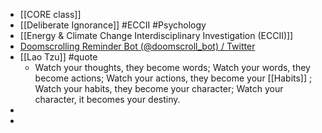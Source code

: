 - [[CORE class]]
- [[Deliberate Ignorance]] #ECCII #Psychology
- [[Energy & Climate Change Interdisciplinary Investigation (ECCII)]]
- [Doomscrolling Reminder Bot (@doomscroll_bot) / Twitter](https://twitter.com/doomscroll_bot)
- [[Lao Tzu]] #quote
	- Watch your thoughts, they become words;
	  Watch your words, they become actions;
	  Watch your actions, they become your [[Habits]] ;
	  Watch your habits, they become your character;
	  Watch your character, it becomes your destiny.
-
-